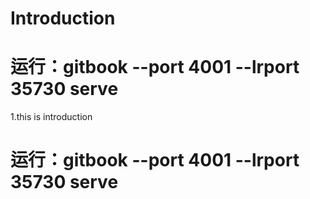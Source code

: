 # Introduction

# 运行：gitbook --port 4001 --lrport 35730 serve

1.this is introduction


# 运行：gitbook --port 4001 --lrport 35730 serve
